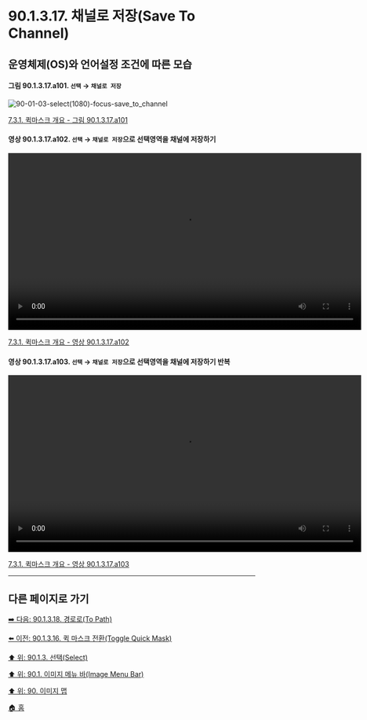 # 90.1.3.17. 채널로 저장(Save To Channel)
## 운영체제(OS)와 언어설정 조건에 따른 모습
#### 그림 90.1.3.17.a101. `선택` → `채널로 저장`
![90-01-03-select(1080)-focus-save_to_channel](https://github.com/wonder13662/gimp/assets/15767104/edec29a9-4f48-46d7-8295-72f059bdce3e)

[7.3.1. 퀵마스크 개요 - 그림 90.1.3.17.a101](https://wonder13662.github.io/gimp/2.10.36_ko/07-03-01-overview.html#%EA%B7%B8%EB%A6%BC-901317a101-%EC%84%A0%ED%83%9D--%EC%B1%84%EB%84%90%EB%A1%9C-%EC%A0%80%EC%9E%A5)

#### 영상 90.1.3.17.a102. `선택` → `채널로 저장`으로 선택영역을 채널에 저장하기
<video controls="controls" width="720"  src="https://github.com/wonder13662/gimp/assets/15767104/67209be1-b3f4-48c7-a2bb-265f963bcbb5"></video>

[7.3.1. 퀵마스크 개요 - 영상 90.1.3.17.a102](https://wonder13662.github.io/gimp/2.10.36_ko/07-03-01-overview.html#%EC%98%81%EC%83%81-901317a102-%EC%84%A0%ED%83%9D--%EC%B1%84%EB%84%90%EB%A1%9C-%EC%A0%80%EC%9E%A5%EC%9C%BC%EB%A1%9C-%EC%84%A0%ED%83%9D%EC%98%81%EC%97%AD%EC%9D%84-%EC%B1%84%EB%84%90%EC%97%90-%EC%A0%80%EC%9E%A5%ED%95%98%EA%B8%B0)

#### 영상 90.1.3.17.a103. `선택` → `채널로 저장`으로 선택영역을 채널에 저장하기 반복
<video controls="controls" width="720"  src="https://github.com/wonder13662/gimp/assets/15767104/0f574c75-7c75-459c-9974-5a77c362605a"></video>

[7.3.1. 퀵마스크 개요 - 영상 90.1.3.17.a103](https://wonder13662.github.io/gimp/2.10.36_ko/07-03-01-overview.html#%EC%98%81%EC%83%81-901317a103-%EC%84%A0%ED%83%9D--%EC%B1%84%EB%84%90%EB%A1%9C-%EC%A0%80%EC%9E%A5%EC%9C%BC%EB%A1%9C-%EC%84%A0%ED%83%9D%EC%98%81%EC%97%AD%EC%9D%84-%EC%B1%84%EB%84%90%EC%97%90-%EC%A0%80%EC%9E%A5%ED%95%98%EA%B8%B0-%EB%B0%98%EB%B3%B5)

***

## 다른 페이지로 가기

[➡️ 다음: 90.1.3.18. 경로로(To Path)](./90-01-03-18-to_path.md)

[⬅️ 이전: 90.1.3.16. 퀵 마스크 전환(Toggle Quick Mask)](./90-01-03-16-toggle_quick_mask.md)

[⬆️ 위: 90.1.3. 선택(Select)](./90-01-03-00-select.md)

[⬆️ 위: 90.1. 이미지 메뉴 바(Image Menu Bar)](./90-01-00-image-menu-bar.md)

[⬆️ 위: 90. 이미지 맵](./90-00-image-map.md)

[🏠 홈](./00-home.md)
